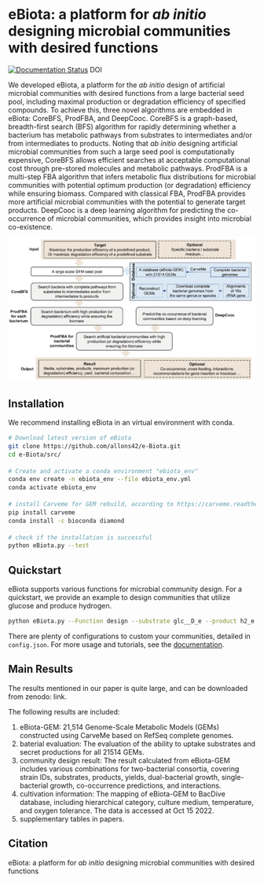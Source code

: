 # eBiota: a platform for *ab initio* designing microbial communities with desired functions


[![Documentation Status](https://readthedocs.org/projects/e-biota/badge/?version=latest)](https://e-biota.readthedocs.io/en/latest/index.html)
DOI

We developed eBiota, a platform for the *ab initio* design of artificial microbial communities with desired functions from a large bacterial seed pool, including maximal production or degradation efficiency of specified compounds. To achieve this, three novel algorithms are embedded in eBiota: CoreBFS, ProdFBA, and DeepCooc. CoreBFS is a graph-based, breadth-first search (BFS) algorithm for rapidly determining whether a bacterium has metabolic pathways from substrates to intermediates and/or from intermediates to products. Noting that *ab initio* designing artificial microbial communities from such a large seed pool is computationally expensive, CoreBFS allows efficient searches at acceptable computational cost through pre-stored molecules and metabolic pathways. ProdFBA is a multi-step FBA algorithm that infers metabolic flux distributions for microbial communities with potential optimum production (or degradation) efficiency while ensuring biomass. Compared with classical FBA, ProdFBA provides more artificial microbial communities with the potential to generate target products. DeepCooc is a deep learning algorithm for predicting the co-occurrence of microbial communities, which provides insight into microbial co-existence.

![workflow](img/Fig1.png)

## Installation

We recommend installing eBiota in an virtual environment with conda.

```bash
# Download latest version of eBiota
git clone https://github.com/allons42/e-Biota.git
cd e-Biota/src/

# Create and activate a conda environment "ebiota_env"
conda env create -n ebiota_env --file ebiota_env.yml
conda activate ebiota_env

# install Carveme for GEM rebuild, according to https://carveme.readthedocs.io/
pip install carveme
conda install -c bioconda diamond

# check if the installation is successful
python eBiota.py --test
```

## Quickstart

eBiota supports various functions for microbial community design. For a quickstart, we provide an example to design communities that utilize glucose and produce hydrogen.

```bash
python eBiota.py --Function design --substrate glc__D_e --product h2_e
```

There are plenty of configurations to custom your communities, detailed in `config.json`. For more usage and tutorials, see the [documentation](https://e-biota.readthedocs.io/en/latest/index.html).

## Main Results

The results mentioned in our paper is quite large, and can be downloaded from zenodo: link.

The following results are included:

1. eBiota-GEM: 21,514 Genome-Scale Metabolic Models (GEMs) constructed using CarveMe based on RefSeq complete genomes.
2. baterial evaluation: The evaluation of the ability to uptake substrates and secret productions for all 21514 GEMs.
3. community design result: The result calculated from eBiota-GEM includes various combinations for two-bacterial consortia, covering strain IDs, substrates, products, yields, dual-bacterial growth, single-bacterial growth, co-occurrence predictions, and interactions. 
4. cultivation information: The mapping of eBiota-GEM to BacDive database, including hierarchical category,  culture medium, temperature, and oxygen tolerance. The data is accessed at Oct 15 2022.
5. supplementary tables in papers.

## Citation

eBiota: a platform for *ab initio* designing microbial communities with desired functions
